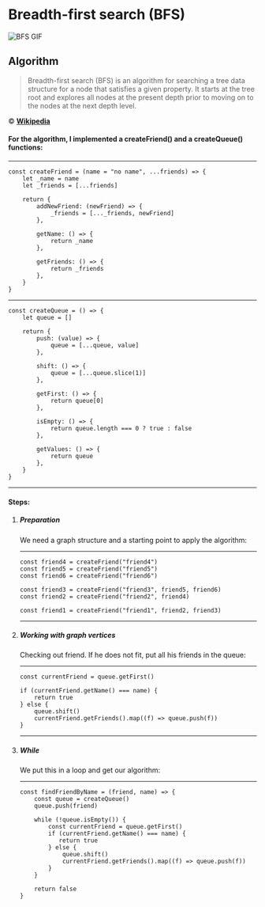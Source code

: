 # Breadth-first search (BFS)

![BFS GIF](https://upload.wikimedia.org/wikipedia/commons/5/5d/Breadth-First-Search-Algorithm.gif)

## Algorithm

> Breadth-first search (BFS) is an algorithm for searching a tree data structure for a node that satisfies a given property. It starts at the tree root and explores all nodes at the present depth prior to moving on to the nodes at the next depth level.

© [**Wikipedia**](https://en.wikipedia.org/wiki/Quicksort)

#### For the algorithm, I implemented a createFriend() and a createQueue() functions:

---

    const createFriend = (name = "no name", ...friends) => {
        let _name = name
        let _friends = [...friends]

        return {
            addNewFriend: (newFriend) => {
                _friends = [..._friends, newFriend]
            },

            getName: () => {
                return _name
            },

            getFriends: () => {
                return _friends
            },
        }
    }

---

    const createQueue = () => {
        let queue = []

        return {
            push: (value) => {
                queue = [...queue, value]
            },

            shift: () => {
                queue = [...queue.slice(1)]
            },

            getFirst: () => {
                return queue[0]
            },

            isEmpty: () => {
                return queue.length === 0 ? true : false
            },

            getValues: () => {
                return queue
            },
        }
    }

---

#### Steps:

1.  ##### Preparation

    We need a graph structure and a starting point to apply the algorithm:

    ***

        const friend4 = createFriend("friend4")
        const friend5 = createFriend("friend5")
        const friend6 = createFriend("friend6")

        const friend3 = createFriend("friend3", friend5, friend6)
        const friend2 = createFriend("friend2", friend4)

        const friend1 = createFriend("friend1", friend2, friend3)

    ***

2.  ##### Working with graph vertices

    Checking out friend. If he does not fit, put all his friends in the queue:

    ***

        const currentFriend = queue.getFirst()

        if (currentFriend.getName() === name) {
            return true
        } else {
            queue.shift()
            currentFriend.getFriends().map((f) => queue.push(f))
        }

    ***

3.  ##### While

    We put this in a loop and get our algorithm:

    ***

        const findFriendByName = (friend, name) => {
            const queue = createQueue()
            queue.push(friend)

            while (!queue.isEmpty()) {
                const currentFriend = queue.getFirst()
                if (currentFriend.getName() === name) {
                   return true
                } else {
                    queue.shift()
                    currentFriend.getFriends().map((f) => queue.push(f))
                }
            }

            return false
        }
